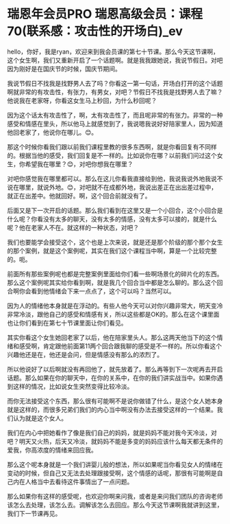 # 瑞恩年会员PRO 瑞恩高级会员：课程70(联系感：攻击性的开场白)_ev

hello，你好，我是ryan，欢迎来到我会员课的第七十节课。那么今天这节课啊，这个女生啊，我们又重新开启了一个话题啊。就是我我跟她说，我说节假日。对吧因为刚好是在国庆节的时候，国庆节期间。

我说节假日不找我是找野男人去了吗？你看这一第一句话，开场白打开的这个话题啊就非常的有攻击性，有张力，有男女，对吧？节假日不找我是找野男人去了嘛？他说我在老家呀，你看这女生马上秒回，为什么秒回呢？

因为这个话太有攻击性了，啊，太有攻击性了，而且呢非常的有张力。非常的一种感受和情感在里头，所以他马上就感觉到了，我说嗯我说好好陪家里人，因为知道他回老家了，他说你在哪儿。😊。

那这个时候你看我们跟以前我们课程里教的很多东西啊，就是你看回复有不同样的。根据当他的感受，我们回复是不一样的。比如说你在哪？以前我们问过这个女生，你希望我在哪里？😊，对吧你想我在哪里？

对吧你感觉我在哪里都可以。那么在这儿你看我直接给到他，我说我说外地我说不说在哪里，就说外地。😊，对吧就不在成都外地，我说出差正在出出差过程中，就正在出差中。他就回好。啊，这个回合前就没有了。

后面又是下一次开启的话题。那么我们看到在这里又是一个小回合，这个小回合是什么呢？你看没有太多的聊天，没有太多的情感，没有太多可以接的，就是什么呢？他在老家人不在。就这样的一种状态，对吧？

我们也要能学会接受这个，这个也是上次来说，就是还是那个阶级的那个那个女生的那个案例，就是这个案例呢，其实在我们这个课程当中啊，算是一个比较完整的。呃。

前面所有那些案例呢也都是完整案例里面给你们看一些啊场景化的碎片化的东西。那么这个案例呢其实给你看到啊，就是我几个回合当中都是怎么聊的。那么这个回合啊你会看到他情绪会下来一点点了，这个可以吗？当然可以。

因为人的情绪他本身就是在浮动的。有些人他今天可以对你兴趣非常大，明天变冷非常冷淡，跟他自己的感受和情感有关，所以这些都是OK的。那么在这个课里面也让你们看到在第七十节课里面让你们看见。

其实你看这个女生她回老家了以后，他在陪家里头人。那么这两天他当下的这个情绪和感受啊，肯定跟他前面第11两个回合跟我聊的感受是不一样的。所以你看这个兴趣他还是在，他还是会问，但是情感没有那么的浓烈了。

所以他说好了以后啊就没有再回他了，就先放着了。那么再等到下一次呢再去开启话题。那么如果在你的聊天中，在你的关系中，在你的我们讲实战当中。如果你遇到这样的情况，比如说女生突然变得比较冷淡。

而你无法接受这个东西，那么很有可能啊不是说你做错了什么，是这个女人她本身就是这样的，而很多兄弟们我们的内心当中啊没有办法去接受这样的一个结果。我们认为就是这个女人。

我们在内心中把她看作了像是我们自己的妈妈，就是妈妈不能对我今天冷淡，对吧？明天又火热，后天又冷淡，就妈妈不能是多变的妈妈应该什么每天都无条件的爱我，你高浓度的情绪来回应我。

那么这个呢本身就是一个我们讲婴儿般的想法，所以如果呢当你看见女人的情绪在变动的时候，但自己又无法去处理跟接受啊，这个情感的话呢，那很有可能啊是自己内在人格当中去看待这件事情出了一点问题。

那么如果你有这样的感受呢，也欢迎你啊来问我，或者是来问我们团队的咨询老师该怎么去处理，该怎么去。调解该怎么去回应。那么今天这节课啊我就讲到这里，我们下一节课再见。


